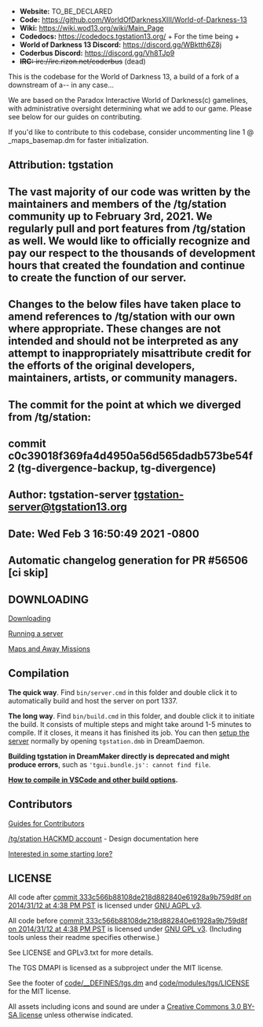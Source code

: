 
* **Website:** TO_BE_DECLARED
* **Code:** https://github.com/WorldOfDarknessXIII/World-of-Darkness-13
* **Wiki:** https://wiki.wod13.org/wiki/Main_Page
* **Codedocs:** https://codedocs.tgstation13.org/ + For the time being +
* **World of Darkness 13 Discord:** https://discord.gg/WBktth6Z8j
* **Coderbus Discord:** https://discord.gg/Vh8TJp9
* ~~**IRC:** irc://irc.rizon.net/coderbus~~ (dead)

This is the codebase for the World of Darkness 13, a build of a fork of a downstream of a-- in any case...

We are based on the Paradox Interactive World of Darkness(c) gamelines, with administrative oversight determining what we add to our game. Please see below for our guides on contributing.

If you'd like to contribute to this codebase, consider uncommenting line 1 @ _maps\_basemap.dm for faster initialization.

## Attribution: tgstation
## The vast majority of our code was written by the maintainers and members of the /tg/station community up to February 3rd, 2021. We regularly pull and port features from /tg/station as well. We would like to officially recognize and pay our respect to the thousands of development hours that created the foundation and continue to create the function of our server.
## Changes to the below files have taken place to amend references to /tg/station with our own where appropriate. These changes are not intended and should not be interpreted as any attempt to inappropriately misattribute credit for the efforts of the original developers, maintainers, artists, or community managers.
## The commit for the point at which we diverged from /tg/station:

## commit c0c39018f369fa4d4950a56d565dadb573be54f2 (tg-divergence-backup, tg-divergence)
## Author: tgstation-server <tgstation-server@tgstation13.org>
## Date:   Wed Feb 3 16:50:49 2021 -0800
##
##    Automatic changelog generation for PR #56506 [ci skip]

## DOWNLOADING
[Downloading](.github/guides/DOWNLOADING.md)

[Running a server](.github/guides/RUNNING_A_SERVER.md)

[Maps and Away Missions](.github/guides/MAPS_AND_AWAY_MISSIONS.md)

## Compilation

**The quick way**. Find `bin/server.cmd` in this folder and double click it to automatically build and host the server on port 1337.

**The long way**. Find `bin/build.cmd` in this folder, and double click it to initiate the build. It consists of multiple steps and might take around 1-5 minutes to compile. If it closes, it means it has finished its job. You can then [setup the server](.github/guides/RUNNING_A_SERVER.md) normally by opening `tgstation.dmb` in DreamDaemon.

**Building tgstation in DreamMaker directly is deprecated and might produce errors**, such as `'tgui.bundle.js': cannot find file`.

**[How to compile in VSCode and other build options](tools/build/README.md).**

## Contributors
[Guides for Contributors](.github/CONTRIBUTING.md)

[/tg/station HACKMD account](https://hackmd.io/@tgstation) - Design documentation here

[Interested in some starting lore?](https://github.com/tgstation/common_core)

## LICENSE

All code after [commit 333c566b88108de218d882840e61928a9b759d8f on 2014/31/12 at 4:38 PM PST](https://github.com/tgstation/tgstation/commit/333c566b88108de218d882840e61928a9b759d8f) is licensed under [GNU AGPL v3](https://www.gnu.org/licenses/agpl-3.0.html).

All code before [commit 333c566b88108de218d882840e61928a9b759d8f on 2014/31/12 at 4:38 PM PST](https://github.com/tgstation/tgstation/commit/333c566b88108de218d882840e61928a9b759d8f) is licensed under [GNU GPL v3](https://www.gnu.org/licenses/gpl-3.0.html).
(Including tools unless their readme specifies otherwise.)

See LICENSE and GPLv3.txt for more details.

The TGS DMAPI is licensed as a subproject under the MIT license.

See the footer of [code/__DEFINES/tgs.dm](./code/__DEFINES/tgs.dm) and [code/modules/tgs/LICENSE](./code/modules/tgs/LICENSE) for the MIT license.

All assets including icons and sound are under a [Creative Commons 3.0 BY-SA license](https://creativecommons.org/licenses/by-sa/3.0/) unless otherwise indicated.
